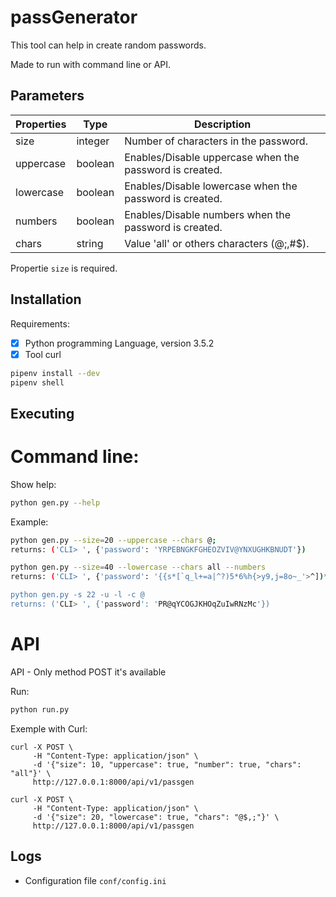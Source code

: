 # passGenerator

This tool can help in create random passwords.

Made to run with command line or API.

## Parameters

Properties | Type    | Description
---        | ---     | ---
size       | integer | Number of characters in the password.
uppercase  | boolean | Enables/Disable uppercase when the password is created.
lowercase  | boolean | Enables/Disable lowercase when the password is created.
numbers    | boolean | Enables/Disable numbers when the password is created.
chars      | string  | Value 'all' or others characters (@;,#$).

Propertie `size` is required.

## Installation

Requirements:
- [x] Python programming Language, version 3.5.2
- [x] Tool curl

```bash
pipenv install --dev
pipenv shell
```

## Executing
# Command line:

Show help:
```bash
python gen.py --help
```

Example:
```bash
python gen.py --size=20 --uppercase --chars @;
returns: ('CLI> ', {'password': 'YRPEBNGKFGHEOZVIV@YNXUGHKBNUDT'})

python gen.py --size=40 --lowercase --chars all --numbers
returns: ('CLI> ', {'password': '{{s*[`q_l+=a|^?)5*6%h{>y9,j=8o~_'>^])*\n'})

python gen.py -s 22 -u -l -c @
returns: ('CLI> ', {'password': 'PR@qYCOGJKHOqZuIwRNzMc'})
```

# API

API - Only method POST it's available

Run:
```bash
python run.py
```

Exemple with Curl:
```
curl -X POST \
     -H "Content-Type: application/json" \
     -d '{"size": 10, "uppercase": true, "number": true, "chars": "all"}' \
     http://127.0.0.1:8000/api/v1/passgen

curl -X POST \
     -H "Content-Type: application/json" \
     -d '{"size": 20, "lowercase": true, "chars": "@$,;"}' \
     http://127.0.0.1:8000/api/v1/passgen
```

## Logs

- Configuration file `conf/config.ini`
